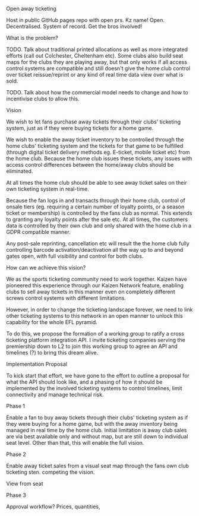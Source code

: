 Open away ticketing

Host in public GitHub pages repo with open prs. Kz name!
Open. Decentralised. System of record. Get the bros involved!



What is the problem? 

TODO. Talk about traditional printed allocations as well as more integrated efforts (call out Colchester, Cheltenham etc). Some clubs also build seat maps for the clubs they are playing away, but that only works if all access control systems are compatible and still doesn't give the home club control over ticket reissue/reprint or any kind of real time data view over what is sold. 

TODO. Talk about how the commercial model needs to change and how to incentivise clubs to allow this. 

Vision

We wish to let fans purchase away tickets through their clubs' ticketing system, just as if they were buying tickets for a home game. 

We wish to enable the away ticket inventory to be controlled through the home clubs' ticketing system and the tickets for that game to be fulfilled (through digital ticket delivery methods eg. E-ticket, mobile ticket etc) from the home club. Because the home club issues these tickets, any issues with access control differences between the home/away clubs should be eliminated. 

At all times the home club should be able to see away ticket sales on their own ticketing system in real-time. 

Because the fan logs in and transacts through their home club, control of onsale tiers (eg. requiring a certain number of loyalty points, or a season ticket or membership) is controlled by the fans club as normal. This extends to granting any loyalty points after the sale etc. At all times, the customers data is controlled by their own club and only shared with the home club in a GDPR compatible manner. 

Any post-sale reprinting, cancellation etc will result the the home club fully controlling barcode activation/deactivation all the way up to and beyond gates open, with full visibility and control for both clubs. 



How can we achieve this vision? 

We as the sports ticketing community need to work together. Kaizen have pioneered this experience through our Kaizen Network feature, enabling clubs to sell away tickets in this manner even on completely different screws control systems with different limitations. 

However, in order to change the ticketing landscape forever, we need to link other ticketing systems to this network in an open manner to unlock this capability for the whole EFL pyramid. 

To do this, we propose the formation of a working group to ratify a cross ticketing platform integration API. I invite ticketing companies serving the premiership down to L2 to join this working group to agree an API and timelines (?) to bring this dream alive. 



Implementation Proposal

To kick start that effort, we have gone to the effort to outline a proposal for what the API should look like, and a phasing of how it should be implemented by the involved ticketing systems to control timelines, limit connectivity and manage technical risk. 

Phase 1

Enable a fan to buy away tickets through their clubs' ticketing system as if they were buying for a home game, but with the away inventory being managed in real time by the home club. Initial limitation is away club sales are via best available only and without map, but are still down to individual seat level. Other than that, this will enable the full vision. 

Phase 2

Enable away ticket sales from a visual seat map through the fans own club ticketing sten. competing the vision. 

View from seat

Phase 3

Approval workflow? Prices, quantities, 


